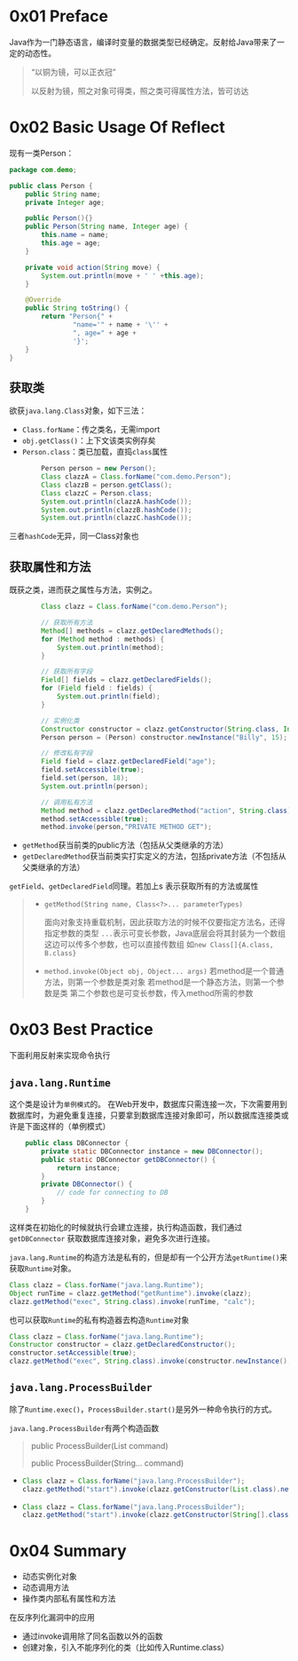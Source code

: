 # 0x01 Preface

Java作为一门静态语言，编译时变量的数据类型已经确定。反射给Java带来了一定的动态性。

> “以铜为镜，可以正衣冠”
>
> 以反射为镜，照之对象可得类，照之类可得属性方法，皆可访达

# 0x02 Basic Usage Of Reflect

现有一类Person：

```java
package com.demo;

public class Person {
    public String name;
    private Integer age;

    public Person(){}
    public Person(String name, Integer age) {
        this.name = name;
        this.age = age;
    }

    private void action(String move) {
        System.out.println(move + ' ' +this.age);
    }

    @Override
    public String toString() {
        return "Person{" +
                "name='" + name + '\'' +
                ", age=" + age +
                '}';
    }
}
```

## 获取类

欲获`java.lang.Class`对象，如下三法：

* `Class.forName`：传之类名，无需import
* `obj.getClass()`：上下文该类实例存矣
* `Person.class`：类已加载，直捣`class`属性

```java
        Person person = new Person();
        Class clazzA = Class.forName("com.demo.Person");
        Class clazzB = person.getClass();
        Class clazzC = Person.class;
        System.out.println(clazzA.hashCode());
        System.out.println(clazzB.hashCode());
        System.out.println(clazzC.hashCode());
```

三者`hashCode`无异，同一Class对象也

## 获取属性和方法

既获之类，进而获之属性与方法，实例之。

```java
        Class clazz = Class.forName("com.demo.Person");

        // 获取所有方法
        Method[] methods = clazz.getDeclaredMethods();
        for (Method method : methods) {
            System.out.println(method);
        }

        // 获取所有字段
        Field[] fields = clazz.getDeclaredFields();
        for (Field field : fields) {
            System.out.println(field);
        }

        // 实例化类
        Constructor constructor = clazz.getConstructor(String.class, Integer.class);
        Person person = (Person) constructor.newInstance("Billy", 15);

        // 修改私有字段
        Field field = clazz.getDeclaredField("age");
        field.setAccessible(true);
        field.set(person, 18);
        System.out.println(person);

        // 调用私有方法
        Method method = clazz.getDeclaredMethod("action", String.class);
        method.setAccessible(true);
        method.invoke(person,"PRIVATE METHOD GET");
```

* `getMethod`获当前类的public方法（包括从父类继承的方法）
* `getDeclaredMethod`获当前类实打实定义的方法，包括private方法（不包括从父类继承的方法）

`getField`、`getDeclaredField`同理。若加上s 表示获取所有的方法或属性

> - `getMethod(String name, Class<?>... parameterTypes)`
>
>   面向对象支持重载机制，因此获取方法的时候不仅要指定方法名，还得指定参数的类型
>   `...`表示可变长参数，Java底层会将其封装为一个数组
>   这边可以传多个参数，也可以直接传数组 如`new Class[]{A.class, B.class}`
>
> - `method.invoke(Object obj, Object... args)`
>   若method是一个普通方法，则第一个参数是类对象
>   若method是一个静态方法，则第一个参数是类
>   第二个参数也是可变长参数，传入method所需的参数

# 0x03 Best Practice

下面利用反射来实现命令执行

## `java.lang.Runtime`

这个类是设计为`单例模式`的。
在Web开发中，数据库只需连接一次，下次需要用到数据库时，为避免重复连接，只要拿到数据库连接对象即可，所以数据库连接类或许是下面这样的（单例模式）

```java
    public class DBConnector {
        private static DBConnector instance = new DBConnector();
        public static DBConnector getDBConnector() {
            return instance;
        }
        private DBConnector() {
            // code for connecting to DB
        }
    }
```

这样类在初始化的时候就执行会建立连接，执行构造函数，我们通过`getDBConnector` 获取数据库连接对象，避免多次进行连接。

`java.lang.Runtime`的构造方法是私有的，但是却有一个公开方法`getRuntime()`来获取`Runtime`对象。

```java
Class clazz = Class.forName("java.lang.Runtime");
Object runTime = clazz.getMethod("getRuntime").invoke(clazz);
clazz.getMethod("exec", String.class).invoke(runTime, "calc");
```

也可以获取`Runtime`的私有构造器去构造`Runtime`对象

```java
Class clazz = Class.forName("java.lang.Runtime");
Constructor constructor = clazz.getDeclaredConstructor();
constructor.setAccessible(true);
clazz.getMethod("exec", String.class).invoke(constructor.newInstance(), "calc");
```

## `java.lang.ProcessBuilder`

除了`Runtime.exec()`，`ProcessBuilder.start()`是另外一种命令执行的方式。

`java.lang.ProcessBuilder`有两个构造函数

> public ProcessBuilder(List command)
>
> public ProcessBuilder(String... command)

* ```java
  Class clazz = Class.forName("java.lang.ProcessBuilder");
  clazz.getMethod("start").invoke(clazz.getConstructor(List.class).newInstance(Arrays.asList("calc")));
  ```

* ```java
  Class clazz = Class.forName("java.lang.ProcessBuilder");
  clazz.getMethod("start").invoke(clazz.getConstructor(String[].class).newInstance(new String[][]{{"calc"}}));
  ```

# 0x04 Summary

- 动态实例化对象
- 动态调用方法
- 操作类内部私有属性和方法

在反序列化漏洞中的应用

- 通过invoke调用除了同名函数以外的函数
- 创建对象，引入不能序列化的类（比如传入Runtime.class）